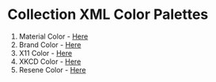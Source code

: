 # Collection XML Color Palettes


1. Material Color - [Here](https://github.com/afiqiqmal/Android-Color/blob/master/mc-color.xml)
2. Brand Color    - [Here](https://github.com/afiqiqmal/Android-Color/blob/master/brand-color.xml)
3. X11 Color      - [Here](https://github.com/afiqiqmal/Android-Color/blob/master/x11-color.xml)
4. XKCD Color     - [Here](https://github.com/afiqiqmal/Android-Color/blob/master/xkcd-color.xml)
5. Resene Color   - [Here](https://github.com/afiqiqmal/Android-Color/blob/master/resene-color.xml)
